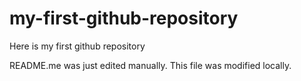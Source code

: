 # my-first-github-repository
Here is my first github repository

README.me was just edited manually. This file was modified locally.
